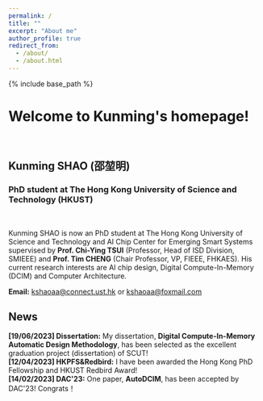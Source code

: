 ```yaml
---
permalink: /
title: ""
excerpt: "About me"
author_profile: true
redirect_from: 
  - /about/
  - /about.html
---
```



{% include base_path %}
# Welcome to Kunming's homepage!
&emsp;
## Kunming SHAO (邵堃明)
### PhD student at The Hong Kong University of Science and Technology (HKUST)
&emsp;

Kunming SHAO is now an PhD student at The Hong Kong University of Science and Technology and AI Chip Center for Emerging Smart Systems supervised by **Prof. Chi-Ying TSUI** (Professor, Head of ISD Division, SMIEEE) and **Prof. Tim CHENG** (Chair Professor, VP, FIEEE, FHKAES). His current research interests are AI chip design, Digital Compute-In-Memory (DCIM) and Computer Architecture.


**Email:** kshaoaa@connect.ust.hk or kshaoaa@foxmail.com



## News
**[19/06/2023] Dissertation:** My dissertation, **Digital Compute-In-Memory Automatic Design Methodology**, has been selected as the excellent graduation project (dissertation) of SCUT! \
**[12/04/2023] HKPFS&Redbird:** I have been awarded the Hong Kong PhD Fellowship and HKUST Redbird Award! \
**[14/02/2023] DAC'23:** One paper, **AutoDCIM**, has been accepted by DAC'23! Congrats！
